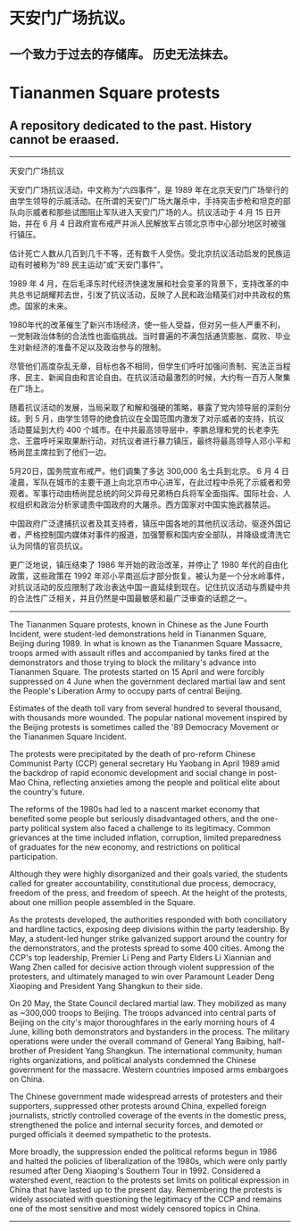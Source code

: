 # 天安门广场抗议。
## 一个致力于过去的存储库。 历史无法抹去。

# Tiananmen Square protests
## A repository dedicated to the past. History cannot be eraased.

---

天安门广场抗议

天安门广场抗议活动，中文称为“六四事件”，是 1989 年在北京天安门广场举行的由学生领导的示威活动。在所谓的天安门广场大屠杀中，手持突击步枪和坦克的部队向示威者和那些试图阻止军队进入天安门广场的人。抗议活动于 4 月 15 日开始，并在 6 月 4 日政府宣布戒严并派人民解放军占领北京市中心部分地区时被强行镇压。

估计死亡人数从几百到几千不等，还有数千人受伤。受北京抗议活动启发的民族运动有时被称为“89 民主运动”或“天安门事件”。

1989 年 4 月，在后毛泽东时代经济快速发展和社会变革的背景下，支持改革的中共总书记胡耀邦去世，引发了抗议活动，反映了人民和政治精英们对中共政权的焦虑。国家的未来。

1980年代的改革催生了新兴市场经济，使一些人受益，但对另一些人严重不利，一党制政治体制的合法性也面临挑战。当时普遍的不满包括通货膨胀、腐败、毕业生对新经济的准备不足以及政治参与的限制。

尽管他们高度杂乱无章，目标也各不相同，但学生们呼吁加强问责制、宪法正当程序、民主、新闻自由和言论自由。在抗议活动最激烈的时候，大约有一百万人聚集在广场上。

随着抗议活动的发展，当局采取了和解和强硬的策略，暴露了党内领导层的深刻分歧。到 5 月，由学生领导的绝食抗议在全国范围内激发了对示威者的支持，抗议活动蔓延到大约 400 个城市。在中共最高领导层中，李鹏总理和党的长老李先念、王震呼吁采取果断行动，对抗议者进行暴力镇压，最终将最高领导人邓小平和杨尚昆主席拉到了他们一边。

5月20日，国务院宣布戒严。他们调集了多达 300,000 名士兵到北京。 6 月 4 日凌晨，军队在城市的主要干道上向北京市中心进军，在此过程中杀死了示威者和旁观者。军事行动由杨尚昆总统的同父异母兄弟杨白兵将军全面指挥。国际社会、人权组织和政治分析家谴责中国政府的大屠杀。西方国家对中国实施武器禁运。

中国政府广泛逮捕抗议者及其支持者，镇压中国各地的其他抗议活动，驱逐外国记者，严格控制国内媒体对事件的报道，加强警察和国内安全部队，并降级或清洗它认为同情的官员抗议。

更广泛地说，镇压结束了 1986 年开始的政治改革，并停止了 1980 年代的自由化政策，这些政策在 1992 年邓小平南巡后才部分恢复。被认为是一个分水岭事件，对抗议活动的反应限制了政治表达中国一直延续到现在。记住抗议活动与质疑中共的合法性广泛相关，并且仍然是中国最敏感和最广泛审查的话题之一。

---

The Tiananmen Square protests, known in Chinese as the June Fourth Incident, were student-led demonstrations held in Tiananmen Square, Beijing during 1989. In what is known as the Tiananmen Square Massacre, troops armed with assault rifles and accompanied by tanks fired at the demonstrators and those trying to block the military's advance into Tiananmen Square. The protests started on 15 April and were forcibly suppressed on 4 June when the government declared martial law and sent the People's Liberation Army to occupy parts of central Beijing. 

Estimates of the death toll vary from several hundred to several thousand, with thousands more wounded. The popular national movement inspired by the Beijing protests is sometimes called the '89 Democracy Movement or the Tiananmen Square Incident.

The protests were precipitated by the death of pro-reform Chinese Communist Party (CCP) general secretary Hu Yaobang in April 1989 amid the backdrop of rapid economic development and social change in post-Mao China, reflecting anxieties among the people and political elite about the country's future. 

The reforms of the 1980s had led to a nascent market economy that benefited some people but seriously disadvantaged others, and the one-party political system also faced a challenge to its legitimacy. Common grievances at the time included inflation, corruption, limited preparedness of graduates for the new economy, and restrictions on political participation. 

Although they were highly disorganized and their goals varied, the students called for greater accountability, constitutional due process, democracy, freedom of the press, and freedom of speech. At the height of the protests, about one million people assembled in the Square.

As the protests developed, the authorities responded with both conciliatory and hardline tactics, exposing deep divisions within the party leadership. By May, a student-led hunger strike galvanized support around the country for the demonstrators, and the protests spread to some 400 cities. Among the CCP's top leadership, Premier Li Peng and Party Elders Li Xiannian and Wang Zhen called for decisive action through violent suppression of the protesters, and ultimately managed to win over Paramount Leader Deng Xiaoping and President Yang Shangkun to their side. 

On 20 May, the State Council declared martial law. They mobilized as many as ~300,000 troops to Beijing. The troops advanced into central parts of Beijing on the city's major thoroughfares in the early morning hours of 4 June, killing both demonstrators and bystanders in the process. The military operations were under the overall command of General Yang Baibing, half-brother of President Yang Shangkun. The international community, human rights organizations, and political analysts condemned the Chinese government for the massacre. Western countries imposed arms embargoes on China.

The Chinese government made widespread arrests of protesters and their supporters, suppressed other protests around China, expelled foreign journalists, strictly controlled coverage of the events in the domestic press, strengthened the police and internal security forces, and demoted or purged officials it deemed sympathetic to the protests.

More broadly, the suppression ended the political reforms begun in 1986 and halted the policies of liberalization of the 1980s, which were only partly resumed after Deng Xiaoping's Southern Tour in 1992. Considered a watershed event, reaction to the protests set limits on political expression in China that have lasted up to the present day. Remembering the protests is widely associated with questioning the legitimacy of the CCP and remains one of the most sensitive and most widely censored topics in China.

----
